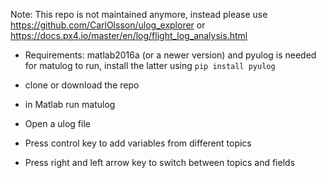 Note: This repo is not maintained anymore, instead please use https://github.com/CarlOlsson/ulog_explorer or https://docs.px4.io/master/en/log/flight_log_analysis.html

- Requirements:
matlab2016a (or a newer version) and 
pyulog is needed for matulog to run, install the latter using ```pip install pyulog```

- clone or download the repo
- in Matlab run matulog
- Open a ulog file
- Press control key to add variables from different topics
- Press right and left arrow key to switch between topics and fields
